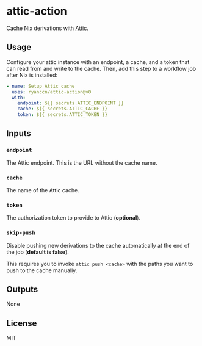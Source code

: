 # attic-action

Cache Nix derivations with [Attic](https://github.com/zhaofengli/attic).

## Usage

Configure your attic instance with an endpoint, a cache, and a token that can read from and write to the cache. Then, add this step to a workflow job after Nix is installed:

```yaml
- name: Setup Attic cache
  uses: ryanccn/attic-action@v0
  with:
    endpoint: ${{ secrets.ATTIC_ENDPOINT }}
    cache: ${{ secrets.ATTIC_CACHE }}
    token: ${{ secrets.ATTIC_TOKEN }}
```

## Inputs

### `endpoint`

The Attic endpoint. This is the URL without the cache name.

### `cache`

The name of the Attic cache.

### `token`

The authorization token to provide to Attic (**optional**).

### `skip-push`

Disable pushing new derivations to the cache automatically at the end of the job (**default is false**).

This requires you to invoke `attic push <cache>` with the paths you want to push to the cache manually.

## Outputs

None

## License

MIT
